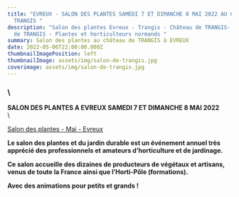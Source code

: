 ```yaml
---
title: "EVREUX - SALON DES PLANTES SAMEDI 7 ET DIMANCHE 8 MAI 2022 AU CHÂTEAU DE
  TRANGIS "
description: "Salon des plantes Evreux - Trangis - Château de TRANGIS- Domaine
  de TRANGIS - Plantes et horticulteurs normands "
summary: Salon des plantes au château de TRANGIS à EVREUX
date: 2022-05-06T22:00:00.000Z
thumbnailImagePosition: left
thumbnailImage: assets/img/salon-de-trangis.jpg
coverimage: assets/img/salon-de-trangis.jpg
---
```

### <!--StartFragment-->\
**SALON DES PLANTES A EVREUX SAMEDI 7 ET DIMANCHE 8 MAI 2022**\
\
<!--StartFragment-->

[Salon des plantes - Mai - Evreux](https://evreux.fr/sortir/les-grands-rendez-vous/salon-plantes-jardin/)

<!--EndFragment-->

**Le salon des plantes et du jardin durable est un événement annuel très apprécié des professionnels et amateurs d’horticulture et de jardinage.** 

**Ce salon accueille des dizaines de producteurs de végétaux et artisans, venus de toute la France ainsi que l’Horti-Pôle (formations).** 

**Avec des animations pour petits et grands !**

<!--EndFragment-->